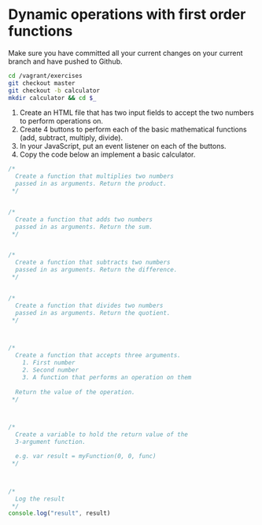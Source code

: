 # Dynamic operations with first order functions

Make sure you have committed all your current changes on your current branch and have pushed to Github.

```bash
cd /vagrant/exercises
git checkout master
git checkout -b calculator
mkdir calculator && cd $_
```

1. Create an HTML file that has two input fields to accept the two numbers to perform operations on.
1. Create 4 buttons to perform each of the basic mathematical functions (add, subtract, multiply, divide).
1. In your JavaScript, put an event listener on each of the buttons.
1. Copy the code below an implement a basic calculator.

```js
/*
  Create a function that multiplies two numbers
  passed in as arguments. Return the product.
 */


/*
  Create a function that adds two numbers
  passed in as arguments. Return the sum.
 */


/*
  Create a function that subtracts two numbers
  passed in as arguments. Return the difference.
 */


/*
  Create a function that divides two numbers
  passed in as arguments. Return the quotient.
 */



/*
  Create a function that accepts three arguments.
    1. First number
    2. Second number
    3. A function that performs an operation on them
    
  Return the value of the operation.
 */



/*
  Create a variable to hold the return value of the
  3-argument function. 

  e.g. var result = myFunction(0, 0, func)
 */



/*
  Log the result
 */
console.log("result", result)
```